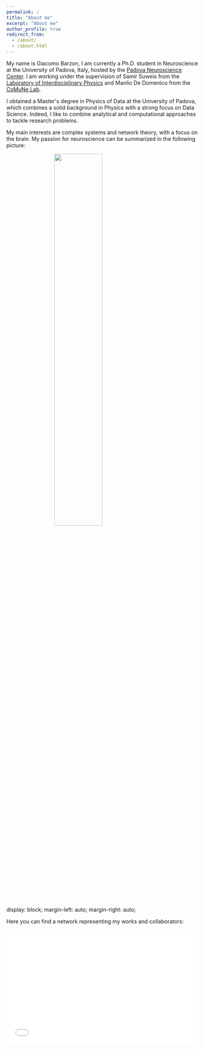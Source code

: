 ```yaml
---
permalink: /
title: "About me"
excerpt: "About me"
author_profile: true
redirect_from: 
  - /about/
  - /about.html
---
```


My name is Giacomo Barzon, I am currently a Ph.D. student in Neuroscience at the University of Padova, Italy, hosted by the [Padova Neuroscience Center](https://pnc.unipd.it). I am working under the supervision of Samir Suweis from the [Laboratory of Interdisciplinary Physics](https://liphlab.com/) and Manlio De Domenico from the [CoMuNe Lab](https://manliodedomenico.com).

I obtained a Master's degree in Physics of Data at the University of Padova, which combines a solid background in Physics with a strong focus on Data Science. Indeed, I like to combine analytical and computational approaches to tackle research problems.

My main interests are complex systems and network theory, with a focus on the brain. My passion for neuroscience can be summarized in the following picture:

<image src="/images/brain_lick.jpg" width="50%" style="display:block;margin-left:auto;margin-right:auto;padding-bottom:10px;"></image>

display: block;
  margin-left: auto;
  margin-right: auto;

Here you can find a network representing my works and collaborators:
<iframe src="/collab_net/network.html" height="300" width="100%" style="border: none"></iframe>